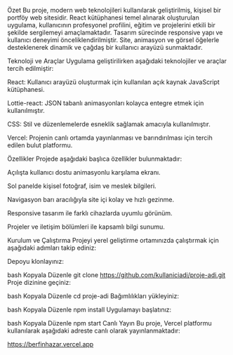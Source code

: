 Özet
Bu proje, modern web teknolojileri kullanılarak geliştirilmiş, kişisel bir portföy web sitesidir. React kütüphanesi temel alınarak oluşturulan uygulama, kullanıcının profesyonel profilini, eğitim ve projelerini etkili bir şekilde sergilemeyi amaçlamaktadır. Tasarım sürecinde responsive yapı ve kullanıcı deneyimi önceliklendirilmiştir. Site, animasyon ve görsel öğelerle desteklenerek dinamik ve çağdaş bir kullanıcı arayüzü sunmaktadır.

Teknoloji ve Araçlar
Uygulama geliştirilirken aşağıdaki teknolojiler ve araçlar tercih edilmiştir:

React: Kullanıcı arayüzü oluşturmak için kullanılan açık kaynak JavaScript kütüphanesi.

Lottie-react: JSON tabanlı animasyonları kolayca entegre etmek için kullanılmıştır.

CSS: Stil ve düzenlemelerde esneklik sağlamak amacıyla kullanılmıştır.

Vercel: Projenin canlı ortamda yayınlanması ve barındırılması için tercih edilen bulut platformu.

Özellikler
Projede aşağıdaki başlıca özellikler bulunmaktadır:

Açılışta kullanıcı dostu animasyonlu karşılama ekranı.

Sol panelde kişisel fotoğraf, isim ve meslek bilgileri.

Navigasyon barı aracılığıyla site içi kolay ve hızlı gezinme.

Responsive tasarım ile farklı cihazlarda uyumlu görünüm.

Projeler ve iletişim bölümleri ile kapsamlı bilgi sunumu.

Kurulum ve Çalıştırma
Projeyi yerel geliştirme ortamınızda çalıştırmak için aşağıdaki adımları takip ediniz:

Depoyu klonlayınız:

bash
Kopyala
Düzenle
git clone https://github.com/kullaniciadi/proje-adi.git
Proje dizinine geçiniz:

bash
Kopyala
Düzenle
cd proje-adi
Bağımlılıkları yükleyiniz:

bash
Kopyala
Düzenle
npm install
Uygulamayı başlatınız:

bash
Kopyala
Düzenle
npm start
Canlı Yayın
Bu proje, Vercel platformu kullanılarak aşağıdaki adreste canlı olarak yayınlanmaktadır:

https://berfinhazar.vercel.app
